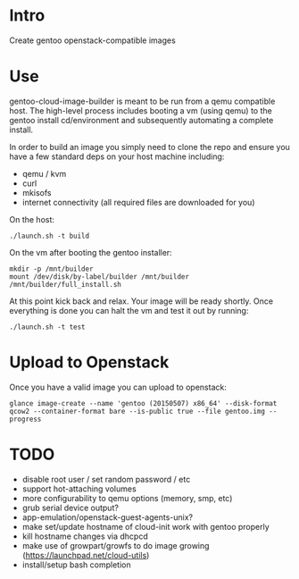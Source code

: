 # Intro
Create gentoo openstack-compatible images

# Use
gentoo-cloud-image-builder is meant to be run from a qemu compatible host.  The high-level process includes booting a vm (using qemu) to the gentoo install cd/environment and subsequently automating a complete install.

In order to build an image you simply need to clone the repo and ensure you have a few standard deps on your host machine including:

 * qemu / kvm
 * curl
 * mkisofs
 * internet connectivity (all required files are downloaded for you)

On the host:

```./launch.sh -t build```

On the vm after booting the gentoo installer:

```
mkdir -p /mnt/builder
mount /dev/disk/by-label/builder /mnt/builder
/mnt/builder/full_install.sh
```

At this point kick back and relax.  Your image will be ready shortly.  Once everything is done you can halt the vm and test it out by running:

```./launch.sh -t test```

# Upload to Openstack
Once you have a valid image you can upload to openstack:

```glance image-create --name 'gentoo (20150507) x86_64' --disk-format qcow2 --container-format bare --is-public true --file gentoo.img --progress```

# TODO
 * disable root user / set random password / etc
 * support hot-attaching volumes
 * more configurability to qemu options (memory, smp, etc)
 * grub serial device output?
 * app-emulation/openstack-guest-agents-unix?
 * make set/update hostname of cloud-init work with gentoo properly
 * kill hostname changes via dhcpcd
 * make use of growpart/growfs to do image growing (https://launchpad.net/cloud-utils)
 * install/setup  bash completion
